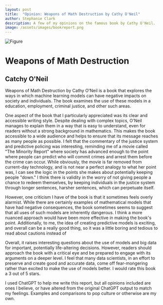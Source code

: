 ```yaml
---
layout: post
title:  "Opinion: Weapons of Math Destruction by Cathy O'Neil"
author: Stephanie Clark
description: A few of my opinions on the famous book by Cathy O'Neil.
image: /assets/images/bookreport.png
---
```


![Figure](https://npr.brightspotcdn.com/legacy/sites/kalw/files/201610/cathy_oneil-620x412.jpg)

# Weapons of Math Destruction
## Catchy O'Neil  

Weapons of Math Destruction by Cathy O'Neil is a book that explores the ways in which machine learning models can have negative impacts on society and individuals. The book examines the use of these models in a education, employment, criminal justice, and other such areas.

One aspect of the book that I particularly appreciated was its clear and accessible writing style. Despite dealing with complex topics, O'Neil manages to explain them in a way that is easy to understand, even for readers without a strong background in mathematics. This makes the book accessible to a wide audience and helps to ensure that its message reaches as many people as possible. I felt that the commentary of the justice system and predictive policing was interesting, reminding me of a movie called "The Minority Report" where society has advanced enough to the point where people can predict who will commit crimes and arrest them before the crime can occur. While obviously, the movie is far removed from current-day technology, and is not near a perfect analogy to what her point was, I can see the logic in the points she makes about potentially keeping people "down." I think there is validity in the worry of not giving people a chance to redeem themselves, by keeping individuals in the justice system through longer sentences, harsher sentences, which can perpetuate itself.

However, one criticism I have of the book is that it sometimes feels overly alarmist. While there are certainly examples of mathematical models that have had negative consequences, the book sometimes seems to suggest that all uses of such models are inherently dangerous. I think a more nuanced approach would have been more effective in making the book's point. Additionally, to me, the idea of creating predictive models is exciting, and overall can be a really good thing, so it was a little boring and tedious to read about cautions instead of

Overall, it raises interesting questions about the use of models and big data for important, potentially life-altering decisions. However, readers should approach the book with a critical eye and be prepared to engage with its arguments on a deeper level. I feel that many data scientists, in an effort to preserve and create good and accurate data, come off fear-mongering rather than excited to make the use of models better. I would rate this book a 3 out of 5 stars.

I used ChatGPT to help me write this report, but all opinions included are ones I believe, or have altered from the original ChatGPT output to match my feelings. Examples and comparisons to pop culture or otherwise are my own.

